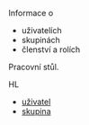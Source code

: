 Informace o
- uživatelích
- skupinách
- členství a rolích

Pracovní stůl.

HL
- [uživatel](/ug/user/view/2d9dc5ca-a4a2-11ed-b9df-0242ac120003)
- [skupina](/ug/group/view/2d9dcd22-a4a2-11ed-b9df-0242ac120003)